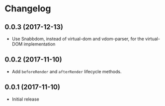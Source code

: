 # Changelog

## 0.0.3 (2017-12-13)

- Use Snabbdom, instead of virtual-dom and vdom-parser, for the virtual-DOM implementation

## 0.0.2 (2017-11-10)

- Add `beforeRender` and `afterRender` lifecycle methods.

## 0.0.1 (2017-11-10)

- Initial release
